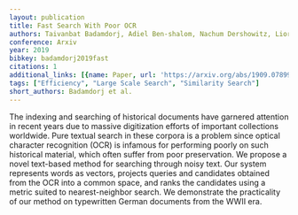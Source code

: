 ```yaml
---
layout: publication
title: Fast Search With Poor OCR
authors: Taivanbat Badamdorj, Adiel Ben-shalom, Nachum Dershowitz, Lior Wolf
conference: Arxiv
year: 2019
bibkey: badamdorj2019fast
citations: 1
additional_links: [{name: Paper, url: 'https://arxiv.org/abs/1909.07899'}]
tags: ["Efficiency", "Large Scale Search", "Similarity Search"]
short_authors: Badamdorj et al.
---
```

The indexing and searching of historical documents have garnered attention in
recent years due to massive digitization efforts of important collections
worldwide. Pure textual search in these corpora is a problem since optical
character recognition (OCR) is infamous for performing poorly on such
historical material, which often suffer from poor preservation. We propose a
novel text-based method for searching through noisy text. Our system represents
words as vectors, projects queries and candidates obtained from the OCR into a
common space, and ranks the candidates using a metric suited to
nearest-neighbor search. We demonstrate the practicality of our method on
typewritten German documents from the WWII era.